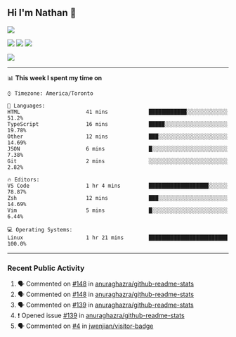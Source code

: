 ## Hi I'm Nathan 👋

![](https://visitor-badge.laobi.icu/badge?page_id=nathan13888.visiter.badge)

[![](https://img.shields.io/badge/OS-Ubuntu-blue?style=flat-square&logo=ubuntu&logoColor=white)](https://en.wikipedia.org/wiki/Linux)
[![](https://img.shields.io/badge/Editor-VSCodeInsiders-blue?style=flat-square&logo=visual-studio-code&logoColor=white)](https://code.visualstudio.com/)
[![](https://img.shields.io/badge/Editor-Neovim-blue?style=flat-square&logo=vim&logoColor=white)](https://github.com/neovim/neovim)

![](https://github-readme-stats.vercel.app/api?username=Nathan13888&show_icons=true&theme=dracula&hide=["stars"]&count_private=true)

<!--![](https://github-readme-stats.vercel.app/api/top-langs/?username=Nathan13888)-->

---

<!--### 📊 Weekly Development Breakdown-->
<!--START_SECTION:waka-->
📊 **This week I spent my time on** 

```text
⌚︎ Timezone: America/Toronto

💬 Languages: 
HTML                     41 mins             ████████████░░░░░░░░░░░░░   51.2% 
TypeScript               16 mins             █████░░░░░░░░░░░░░░░░░░░░   19.78% 
Other                    12 mins             ███░░░░░░░░░░░░░░░░░░░░░░   14.69% 
JSON                     6 mins              █░░░░░░░░░░░░░░░░░░░░░░░░   7.38% 
Git                      2 mins              ░░░░░░░░░░░░░░░░░░░░░░░░░   2.82%

🔥 Editors: 
VS Code                  1 hr 4 mins         ███████████████████░░░░░░   78.87% 
Zsh                      12 mins             ███░░░░░░░░░░░░░░░░░░░░░░   14.69% 
Vim                      5 mins              █░░░░░░░░░░░░░░░░░░░░░░░░   6.44%

💻 Operating Systems: 
Linux                    1 hr 21 mins        █████████████████████████   100.0%

```


<!--END_SECTION:waka-->

---

### Recent Public Activity

<!--START_SECTION:activity-->
1. 🗣 Commented on [#148](https://github.com//anuraghazra/github-readme-stats/issues/148) in [anuraghazra/github-readme-stats](https://github.com//anuraghazra/github-readme-stats)
2. 🗣 Commented on [#148](https://github.com//anuraghazra/github-readme-stats/issues/148) in [anuraghazra/github-readme-stats](https://github.com//anuraghazra/github-readme-stats)
3. 🗣 Commented on [#139](https://github.com//anuraghazra/github-readme-stats/issues/139) in [anuraghazra/github-readme-stats](https://github.com//anuraghazra/github-readme-stats)
4. ❗️ Opened issue [#139](https://github.com//anuraghazra/github-readme-stats/issues/139) in [anuraghazra/github-readme-stats](https://github.com//anuraghazra/github-readme-stats)
5. 🗣 Commented on [#4](https://github.com//jwenjian/visitor-badge/issues/4) in [jwenjian/visitor-badge](https://github.com//jwenjian/visitor-badge)
<!--END_SECTION:activity-->
